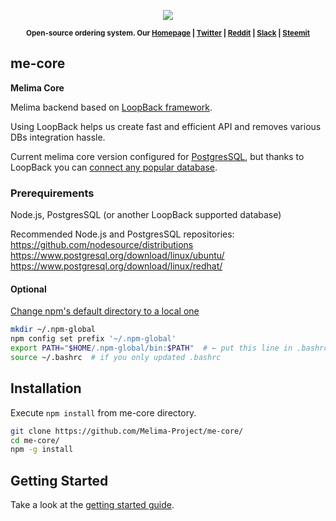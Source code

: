 <p align="center">
    <img src="https://avatars2.githubusercontent.com/u/29970755?v=4&s=140">
</p>
<p align="center"><sup><strong>Open-source ordering system. Our <a href="https://melima.hda.me/">Homepage</a> | <a href="https://twitter.com/Melima_Project">Twitter</a> | <a href="https://www.reddit.com/r/melima/">Reddit</a> | <a href="https://melima.slack.com/">Slack</a> | <a href="https://steemit.com/@melima">Steemit</a></strong></sup></p>

## me-core

**Melima Core**

Melima backend based on [LoopBack framework](https://github.com/strongloop/loopback).

Using LoopBack helps us create fast and efficient API and removes various DBs integration hassle.

Current melima core version configured for [PostgresSQL](https://www.postgresql.org/), but thanks to LoopBack you can [connect any popular database](http://loopback.io/doc/en/lb3/Database-connectors.html).

### Prerequirements

Node.js, PostgresSQL (or another LoopBack supported database)

Recommended Node.js and PostgresSQL repositories:  
https://github.com/nodesource/distributions  
https://www.postgresql.org/download/linux/ubuntu/  
https://www.postgresql.org/download/linux/redhat/

#### Optional

[Change npm's default directory to a local one](https://stackoverflow.com/a/39373730)

```bash
mkdir ~/.npm-global
npm config set prefix '~/.npm-global'
export PATH="$HOME/.npm-global/bin:$PATH"  # ← put this line in .bashrc
source ~/.bashrc  # if you only updated .bashrc
```

## Installation

Execute `npm install` from me-core directory.

```bash
git clone https://github.com/Melima-Project/me-core/
cd me-core/
npm -g install
```

## Getting Started
    
Take a look at the [getting started guide]().
